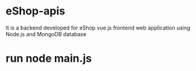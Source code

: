 # eShop-apis
It is a backend developed for eShop vue.js frontend web application using Node.js and MongoDB database

# run node main.js
